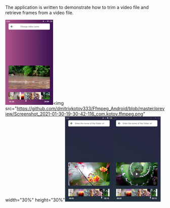 The application is written to demonstrate how to trim a video file and retrieve frames from a video file.

<img src="https://github.com/dmitriykotov333/Ffmpeg_Android/blob/master/preview/Screenshot_2021-01-30-19-30-22-475_com.kotov.ffmpeg.png" width="30%" height="30%"><img src="https://github.com/dmitriykotov333/Ffmpeg_Android/blob/master/preview/Screenshot_2021-01-30-19-30-42-116_com.kotov.ffmpeg.png" width="30%" height="30%"<img src="https://github.com/dmitriykotov333/Ffmpeg_Android/blob/master/preview/Screenshot_2021-01-30-19-31-22-622_com.kotov.ffmpeg.png" width="30%" height="30%"><img src="https://github.com/dmitriykotov333/Ffmpeg_Android/blob/master/preview/Screenshot_2021-01-30-19-31-35-416_com.kotov.ffmpeg.png" width="30%" height="30%">
